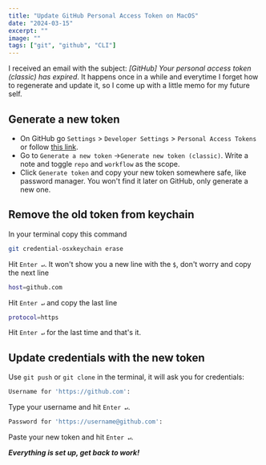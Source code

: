 ```yaml
---
title: "Update GitHub Personal Access Token on MacOS"
date: "2024-03-15"
excerpt: ""
image: ""
tags: ["git", "github", "CLI"]
---
```


I received an email with the subject: _[GitHub] Your personal access token (classic) has expired_. It happens once in a while and everytime I forget how to regenerate and update it, so I come up with a little memo for my future self.

## Generate a new token

- On GitHub go `Settings` > `Developer Settings` > `Personal Access Tokens` or follow [this link](https://github.com/settings/tokens).
- Go to `Generate a new token` ->`Generate new token (classic)`. Write a note and toggle `repo` and `workflow` as the scope.
- Click `Generate token` and copy your new token somewhere safe, like password manager. You won't find it later on GitHub, only generate a new one.

## Remove the old token from keychain

In your terminal copy this command

```bash
git credential-osxkeychain erase
```

Hit `Enter ↵`. It won't show you a new line with the `$`, don't worry and copy the next line

```bash
host=github.com
```

Hit `Enter ↵` and copy the last line

```bash
protocol=https
```

Hit `Enter ↵` for the last time and that's it.

## Update credentials with the new token

Use `git push` or `git clone` in the terminal, it will ask you for credentials:

```bash
Username for 'https://github.com':
```

Type your username and hit `Enter ↵`.

```bash
Password for 'https://username@github.com':
```

Paste your new token and hit `Enter ↵`.

**_Everything is set up, get back to work!_**
